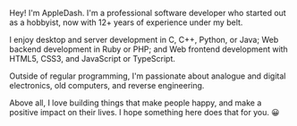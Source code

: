 Hey! I'm AppleDash. I'm a professional software developer who started out as a hobbyist, now with 12+ years of experience under my belt.

I enjoy desktop and server development in C, C++, Python, or Java; Web backend development in Ruby or PHP; and Web frontend development with HTML5, CSS3, and JavaScript or TypeScript.

Outside of regular programming, I'm passionate about analogue and digital electronics, old computers, and reverse engineering.

Above all, I love building things that make people happy, and make a positive impact on their lives. I hope something here does that for you. 😀
